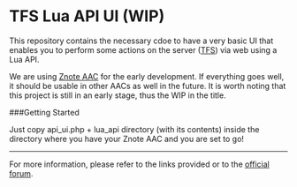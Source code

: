 # TFS Lua API UI (WIP)

This repository contains the necessary cdoe to have a very basic UI that enables you to perform some actions on the server ([TFS](https://github.com/otland/forgottenserver)) via web using a Lua API. 

We are using [Znote AAC](https://github.com/znote/znoteaac) for the early development. If everything goes well, it should be usable in other AACs as well in the future. It is worth noting that this project is still in an early stage, thus the WIP in the title.

###Getting Started

Just copy api_ui.php + lua_api directory (with its contents) inside the directory where you have your Znote AAC and you are set to go!


---

For more information, please refer to the links provided or to the [official forum](https://otland.net/).
